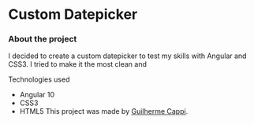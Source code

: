 # Custom Datepicker

### About the project

I decided to create a custom datepicker to test my skills with Angular and CSS3. I tried to make it the most clean and 

Technologies used
- Angular 10
- CSS3
- HTML5
This project was made by [Guilherme Cappi](https://www.linkedin.com/in/guilherme-cappi-a798331b4/).
